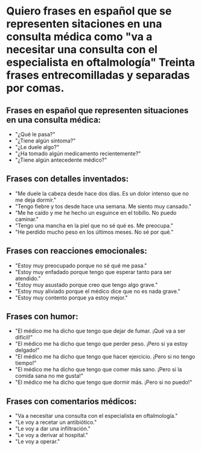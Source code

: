 # Quiero frases en español que se representen sitaciones en una consulta médica como "va a necesitar una consulta con el especialista en oftalmología" Treinta frases entrecomilladas y separadas por comas.


## Frases en español que representen situaciones en una consulta médica:

  * "¿Qué le pasa?"
  * "¿Tiene algún síntoma?"
  * "¿Le duele algo?"
  * "¿Ha tomado algún medicamento recientemente?"
  * "¿Tiene algún antecedente médico?"

## Frases con detalles inventados:

  * "Me duele la cabeza desde hace dos días. Es un dolor intenso que no me deja dormir."
  * "Tengo fiebre y tos desde hace una semana. Me siento muy cansado."
  * "Me he caído y me he hecho un esguince en el tobillo. No puedo caminar."
  * "Tengo una mancha en la piel que no sé qué es. Me preocupa."
  * "He perdido mucho peso en los últimos meses. No sé por qué."

## Frases con reacciones emocionales:

  * "Estoy muy preocupado porque no sé qué me pasa."
  * "Estoy muy enfadado porque tengo que esperar tanto para ser atendido."
  * "Estoy muy asustado porque creo que tengo algo grave."
  * "Estoy muy aliviado porque el médico dice que no es nada grave."
  * "Estoy muy contento porque ya estoy mejor."

## Frases con humor:

  * "El médico me ha dicho que tengo que dejar de fumar. ¡Qué va a ser difícil!"
  * "El médico me ha dicho que tengo que perder peso. ¡Pero si ya estoy delgado!"
  * "El médico me ha dicho que tengo que hacer ejercicio. ¡Pero si no tengo tiempo!"
  * "El médico me ha dicho que tengo que comer más sano. ¡Pero si la comida sana no me gusta!"
  * "El médico me ha dicho que tengo que dormir más. ¡Pero si no puedo!"

## Frases con comentarios médicos:

  * "Va a necesitar una consulta con el especialista en oftalmología."
  * "Le voy a recetar un antibiótico."
  * "Le voy a dar una infiltración."
  * "Le voy a derivar al hospital."
  * "Le voy a operar."
